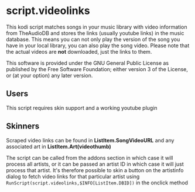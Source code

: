 # script.videolinks

This kodi script matches songs in your music library with video information from TheAudioDB and
stores the links (usually youtube links) in the music database.  This means you can not only play
the version of the song you have in your local library, you can also play the song video. Please
note that the actual videos are **not** downloaded, just the links to them.

This software is provided under the GNU General Public License as published by
the Free Software Foundation; either version 3 of the License, or
(at your option) any later version.

## Users

This script requires skin support and a working youtube plugin

## Skinners

Scraped video links can be found in **ListItem.SongVideoURL** and any 
associated art in **ListItem.Art(videothumb)**

The script can be called from the addons section in which case it will process all artists, or
it can be passed an artist ID in which case it will just process that artist.  It's therefore
possible to skin a button on the artistinfo dialog to fetch video links for that particular artist
using `RunScript(script.videolinks,$INFO[ListItem.DBID])` in the onclick method